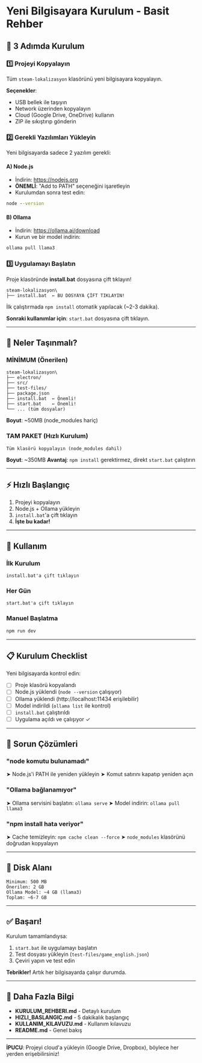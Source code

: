# Yeni Bilgisayara Kurulum - Basit Rehber

## 🚀 3 Adımda Kurulum

### 1️⃣ Projeyi Kopyalayın

Tüm `steam-lokalizasyon` klasörünü yeni bilgisayara kopyalayın.

**Seçenekler**:
- USB bellek ile taşıyın
- Network üzerinden kopyalayın
- Cloud (Google Drive, OneDrive) kullanın
- ZIP ile sıkıştırıp gönderin

### 2️⃣ Gerekli Yazılımları Yükleyin

Yeni bilgisayarda sadece 2 yazılım gerekli:

#### A) Node.js
- İndirin: https://nodejs.org
- **ÖNEMLİ**: "Add to PATH" seçeneğini işaretleyin
- Kurulumdan sonra test edin:
```cmd
node --version
```

#### B) Ollama
- İndirin: https://ollama.ai/download
- Kurun ve bir model indirin:
```cmd
ollama pull llama3
```

### 3️⃣ Uygulamayı Başlatın

Proje klasöründe **install.bat** dosyasına çift tıklayın!

```
steam-lokalizasyon\
├── install.bat  ← BU DOSYAYA ÇİFT TIKLAYIN!
```

İlk çalıştırmada `npm install` otomatik yapılacak (~2-3 dakika).

**Sonraki kullanımlar için**: `start.bat` dosyasına çift tıklayın.

---

## 📁 Neler Taşınmalı?

### MİNİMUM (Önerilen)
```
steam-lokalizasyon\
├── electron/
├── src/
├── test-files/
├── package.json
├── install.bat  ← Önemli!
├── start.bat    ← Önemli!
└── ... (tüm dosyalar)
```
**Boyut**: ~50MB (node_modules hariç)

### TAM PAKET (Hızlı Kurulum)
```
Tüm klasörü kopyalayın (node_modules dahil)
```
**Boyut**: ~350MB
**Avantaj**: `npm install` gerektirmez, direkt `start.bat` çalıştırın

---

## ⚡ Hızlı Başlangıç

1. Projeyi kopyalayın
2. Node.js + Ollama yükleyin
3. `install.bat`'a çift tıklayın
4. **İşte bu kadar!**

---

## 🎯 Kullanım

### İlk Kurulum
```
install.bat'a çift tıklayın
```

### Her Gün
```
start.bat'a çift tıklayın
```

### Manuel Başlatma
```cmd
npm run dev
```

---

## 📋 Kurulum Checklist

Yeni bilgisayarda kontrol edin:

- [ ] Proje klasörü kopyalandı
- [ ] Node.js yüklendi (`node --version` çalışıyor)
- [ ] Ollama yüklendi (http://localhost:11434 erişilebilir)
- [ ] Model indirildi (`ollama list` ile kontrol)
- [ ] `install.bat` çalıştırıldı
- [ ] Uygulama açıldı ve çalışıyor ✓

---

## 🐛 Sorun Çözümleri

### "node komutu bulunamadı"
➤ Node.js'i PATH ile yeniden yükleyin
➤ Komut satırını kapatıp yeniden açın

### "Ollama bağlanamıyor"
➤ Ollama servisini başlatın: `ollama serve`
➤ Model indirin: `ollama pull llama3`

### "npm install hata veriyor"
➤ Cache temizleyin: `npm cache clean --force`
➤ `node_modules` klasörünü doğrudan kopyalayın

---

## 💾 Disk Alanı

```
Minimum: 500 MB
Önerilen: 2 GB
Ollama Model: ~4 GB (llama3)
Toplam: ~6-7 GB
```

---

## ✅ Başarı!

Kurulum tamamlandıysa:

1. `start.bat` ile uygulamayı başlatın
2. Test dosyası yükleyin (`test-files/game_english.json`)
3. Çeviri yapın ve test edin

**Tebrikler!** Artık her bilgisayarda çalışır durumda.

---

## 📖 Daha Fazla Bilgi

- **KURULUM_REHBERI.md** - Detaylı kurulum
- **HIZLI_BASLANGIÇ.md** - 5 dakikalık başlangıç
- **KULLANIM_KILAVUZU.md** - Kullanım kılavuzu
- **README.md** - Genel bakış

---

**İPUCU**: Projeyi cloud'a yükleyin (Google Drive, Dropbox), böylece her yerden erişebilirsiniz!
